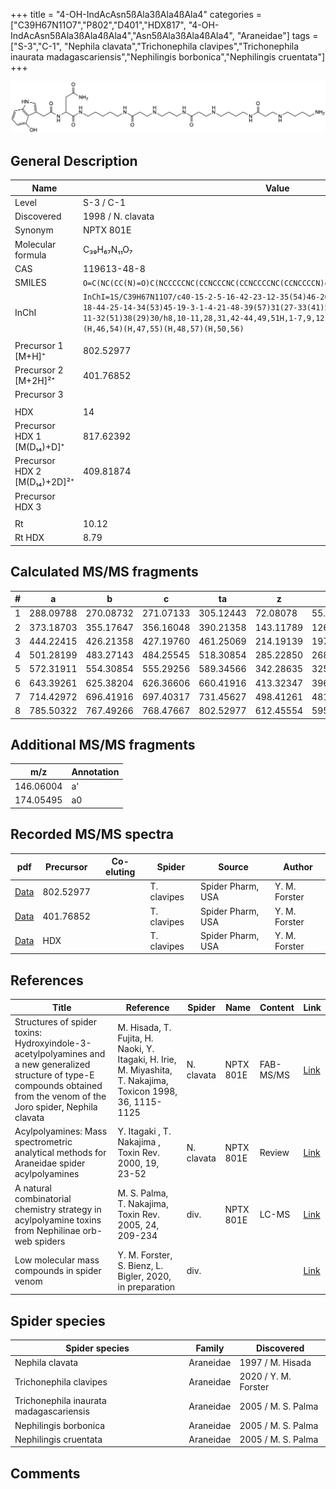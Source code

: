 +++
title = "4-OH-IndAcAsn5ßAla3ßAla4ßAla4"
categories = ["C39H67N11O7","P802","D401","HDX817",
"4-OH-IndAcAsn5ßAla3ßAla4ßAla4","Asn5ßAla3ßAla4ßAla4",
"Araneidae"]
tags = ["S-3","C-1",
"Nephila clavata","Trichonephila clavipes","Trichonephila inaurata madagascariensis","Nephilingis borbonica","Nephilingis cruentata"]
+++

![](/img/4-OH-IndAcAsn5bAla3bAla4bAla4.png)

## General Description

| Name                         | Value             |
|------------------------------|-------------------|
| Level                        | S-3 / C-1                 |
| Discovered                   | 1998 / N. clavata |
| Synonym                      | NPTX 801E         |
| Molecular formula            | C₃₉H₆₇N₁₁O₇       |
| CAS                          | 119613-48-8       |
| SMILES | `O=C(NC(CC(N)=O)C(NCCCCCNC(CCNCCCNC(CCNCCCCNC(CCNCCCCN)=O)=O)=O)=O)CC1=CNC2=C1C(O)=CC=C2`  |
| InChI  | `InChI=1S/C39H67N11O7/c40-15-2-5-16-42-23-12-35(54)46-20-7-6-17-43-24-13-36(55)47-22-9-18-44-25-14-34(53)45-19-3-1-4-21-48-39(57)31(27-33(41)52)50-37(56)26-29-28-49-30-10-8-11-32(51)38(29)30/h8,10-11,28,31,42-44,49,51H,1-7,9,12-27,40H2,(H2,41,52)(H,45,53)(H,46,54)(H,47,55)(H,48,57)(H,50,56)`  |
|                              |                   |
| Precursor 1 [M+H]⁺           | 802.52977         |
| Precursor 2 [M+2H]²⁺         | 401.76852         |
| Precursor 3                  |                   |
|                              |                   |
| HDX                          | 14                |
| Precursor HDX 1 [M(D₁₄)+D]⁺   | 817.62392         |
| Precursor HDX 2 [M(D₁₄)+2D]²⁺ | 409.81874         |
| Precursor HDX 3              |                   |
|                              |                   |
| Rt                           |  10.12                 |
| Rt HDX                       |  8.79                 |

## Calculated MS/MS fragments

| # | a         | b         | c         | ta        | z         | y         | tz        |
|---|-----------|-----------|-----------|-----------|-----------|-----------|-----------|
| 1 | 288.09788 | 270.08732 | 271.07133 | 305.12443 | 72.08078 | 55.05423 | 89.10732 |
| 2 | 373.18703 | 355.17647 | 356.16048 | 390.21358 | 143.11789 | 126.09134 | 160.14444 |
| 3 | 444.22415 | 426.21358 | 427.19760 | 461.25069 | 214.19139 | 197.16484 | 231.21794 |
| 4 | 501.28199 | 483.27143 | 484.25545 | 518.30854 | 285.22850 | 268.20195 | 302.25505 |
| 5 | 572.31911 | 554.30854 | 555.29256 | 589.34566 | 342.28635 | 325.25980 | 359.31290 |
| 6 | 643.39261 | 625.38204 | 626.36606 | 660.41916 | 413.32347 | 396.29692 | 430.35001 |
| 7 | 714.42972 | 696.41916 | 697.40317 | 731.45627 | 498.41261 | 481.38607 | 515.43916 |
| 8 | 785.50322 | 767.49266 | 768.47667 | 802.52977 | 612.45554 | 595.42899 | 629.48209 |

## Additional MS/MS fragments

| m/z       | Annotation |
|-----------|------------|
| 146.06004    | a'   |
| 174.05495    | a0   |

## Recorded MS/MS spectra

| pdf | Precursor | Co-eluting | Spider | Source | Author |
|-----|-----------|------------|--------|--------|--------|
| [Data](/pdf/N-clavipes/802_4-OH-IndAcAsn5bAla3bAla4bAla4_Nc.pdf) | 802.52977 |           | T. clavipes| Spider Pharm, USA | Y. M. Forster |
| [Data](/pdf/N-clavipes/802_4-OH-IndAcAsn5bAla3bAla4bAla4_Nc_2.pdf) | 401.76852 |           | T. clavipes| Spider Pharm, USA | Y. M. Forster |
| [Data](/pdf/N-clavipes/802_4-OH-IndAcAsn5bAla3bAla4bAla4_Nc_HDX.pdf) | HDX |           | T. clavipes| Spider Pharm, USA | Y. M. Forster |

## References

| Title                                                                                                                                                                         | Reference                                                                                                   | Spider     | Name      | Content   | Link                                                                        |
|-------------------------------------------------------------------------------------------------------------------------------------------------------------------------------|-------------------------------------------------------------------------------------------------------------|------------|-----------|-----------|-----------------------------------------------------------------------------|
| Structures of spider toxins: Hydroxyindole-3-acetylpolyamines and a new generalized structure of type-E compounds obtained from the venom of the Joro spider, Nephila clavata | M. Hisada, T. Fujita, H. Naoki, Y. Itagaki, H. Irie, M. Miyashita, T. Nakajima, Toxicon 1998, 36, 1115-1125 | N. clavata | NPTX 801E | FAB-MS/MS | [Link](https://www.sciencedirect.com/science/article/pii/S0041010198000865) |
| Acylpolyamines: Mass spectrometric analytical methods for Araneidae spider acylpolyamines                                                                                     | Y. Itagaki , T. Nakajima , Toxin Rev. 2000, 19, 23-52                                                       | N. clavata | NPTX 801E | Review    | [Link](https://www.tandfonline.com/doi/abs/10.1081/TXR-100100314)           |
| A natural combinatorial chemistry strategy in acylpolyamine toxins from Nephilinae orb-web spiders                                                                            | M. S. Palma, T. Nakajima, Toxin Rev. 2005, 24, 209-234                                                      | div.       | NPTX 801E | LC-MS     | [Link](https://www.tandfonline.com/doi/abs/10.1081/TXR-200057857)           |
| Low molecular mass compounds in spider venom      | Y. M. Forster, S. Bienz, L. Bigler, 2020, in preparation          | div.       |   |   | [Link](unknown) |

## Spider species

| Spider species                    | Family    | Discovered         |
|-----------------------------------|-----------|--------------------|
| Nephila clavata                   | Araneidae | 1997 / M. Hisada   |
| Trichonephila clavipes | Araneidae | 2020 / Y. M. Forster |
| Trichonephila inaurata madagascariensis | Araneidae | 2005 / M. S. Palma |
| Nephilingis borbonica             | Araneidae | 2005 / M. S. Palma |
| Nephilingis cruentata             | Araneidae | 2005 / M. S. Palma |

## Comments